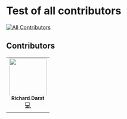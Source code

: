 # Test of all contributors
<!-- ALL-CONTRIBUTORS-BADGE:START - Do not remove or modify this section -->
[![All Contributors](https://img.shields.io/badge/all_contributors-1-orange.svg?style=flat-square)](#contributors-)
<!-- ALL-CONTRIBUTORS-BADGE:END -->

## Contributors

<!-- ALL-CONTRIBUTORS-LIST:START - Do not remove or modify this section -->
<!-- prettier-ignore-start -->
<!-- markdownlint-disable -->
<table>
  <tr>
    <td align="center"><a href="http://rkd.zgib.net"><img src="https://avatars3.githubusercontent.com/u/6877977?v=4" width="100px;" alt=""/><br /><sub><b>Richard Darst</b></sub></a><br /><a href="https://github.com/rkdarst/all-contributors-test/commits?author=rkdarst" title="Code">💻</a></td>
  </tr>
</table>

<!-- markdownlint-enable -->
<!-- prettier-ignore-end -->
<!-- ALL-CONTRIBUTORS-LIST:END -->